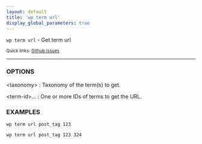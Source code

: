 ```yaml
---
layout: default
title: 'wp term url'
display_global_parameters: true
---
```


`wp term url` - Get term url

<small>Quick links: <a href="https://github.com/wp-cli/wp-cli/issues?q=is%3Aopen+label%3Acommand%3Aurl+sort%3Aupdated-desc">Github issues</a></small>

<hr />

### OPTIONS

&lt;taxonomy&gt;
: Taxonomy of the term(s) to get.

&lt;term-id&gt;...
: One or more IDs of terms to get the URL.

### EXAMPLES

    wp term url post_tag 123

    wp term url post_tag 123 324




